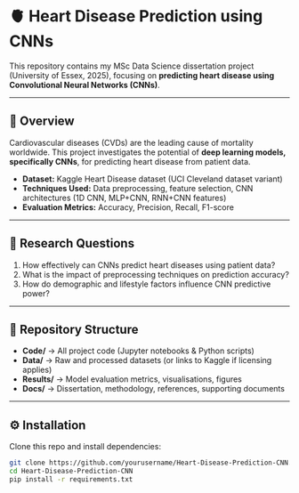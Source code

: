 # 🫀 Heart Disease Prediction using CNNs  

This repository contains my MSc Data Science dissertation project (University of Essex, 2025), focusing on **predicting heart disease using Convolutional Neural Networks (CNNs)**.  

---

## 📌 Overview  
Cardiovascular diseases (CVDs) are the leading cause of mortality worldwide. This project investigates the potential of **deep learning models, specifically CNNs**, for predicting heart disease from patient data.  

- **Dataset:** Kaggle Heart Disease dataset (UCI Cleveland dataset variant)  
- **Techniques Used:** Data preprocessing, feature selection, CNN architectures (1D CNN, MLP+CNN, RNN+CNN features)  
- **Evaluation Metrics:** Accuracy, Precision, Recall, F1-score  

---

## 🎯 Research Questions  
1. How effectively can CNNs predict heart diseases using patient data?  
2. What is the impact of preprocessing techniques on prediction accuracy?  
3. How do demographic and lifestyle factors influence CNN predictive power?  

---

## 📂 Repository Structure
- **Code/** → All project code (Jupyter notebooks & Python scripts)  
- **Data/** → Raw and processed datasets (or links to Kaggle if licensing applies)  
- **Results/** → Model evaluation metrics, visualisations, figures  
- **Docs/** → Dissertation, methodology, references, supporting documents  


---

## ⚙️ Installation  
Clone this repo and install dependencies:  
```bash
git clone https://github.com/yourusername/Heart-Disease-Prediction-CNN.git
cd Heart-Disease-Prediction-CNN
pip install -r requirements.txt
